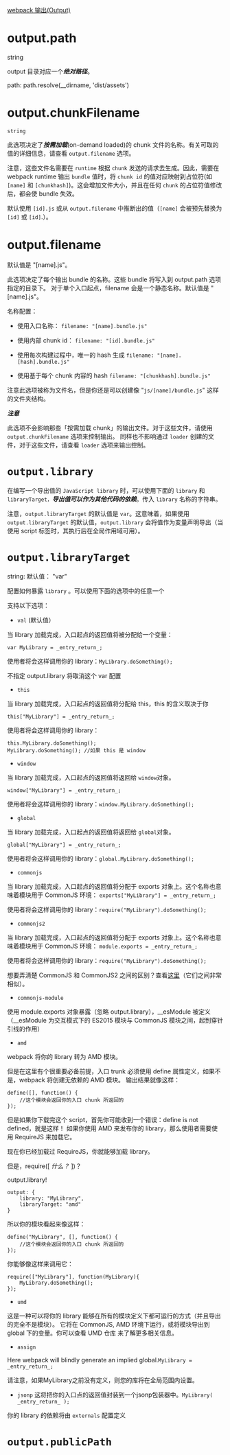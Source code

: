

[webpack 输出(Output)](http://www.css88.com/doc/webpack2/configuration/output/)


# output.path

string

output 目录对应一个***绝对路径***。

path: path.resolve(__dirname, 'dist/assets')


# output.chunkFilename

`string`

此选项决定了***按需加载***(on-demand loaded)的 chunk 文件的名称。有关可取的值的详细信息，请查看 `output.filename` 选项。

注意，这些文件名需要在 `runtime` 根据 `chunk` 发送的请求去生成。因此，需要在 webpack runtime 输出 `bundle` 值时，将 `chunk id` 的值对应映射到占位符(如 `[name]` 和 `[chunkhash]`)。这会增加文件大小，并且在任何 `chunk` 的占位符值修改后，都会使 bundle 失效。

默认使用 `[id].js` 或从 `output.filename` 中推断出的值（`[name]` 会被预先替换为 `[id]` 或 `[id]`.）。


# output.filename

默认值是 "[name].js"。

此选项决定了每个输出 bundle 的名称。这些 bundle 将写入到 output.path 选项指定的目录下。
对于单个入口起点，filename 会是一个静态名称。默认值是 "[name].js"。

名称配置：

- 使用入口名称： 
`filename: "[name].bundle.js"`

- 使用内部 chunk id： 
`filename: "[id].bundle.js"`

- 使用每次构建过程中，唯一的 hash 生成
`filename: "[name].[hash].bundle.js"`

- 使用基于每个 chunk 内容的 hash
`filename: "[chunkhash].bundle.js"`

注意此选项被称为文件名，但是你还是可以创建像 "`js/[name]/bundle.js`" 这样的文件夹结构。

***注意***

此选项不会影响那些「按需加载 chunk」的输出文件。对于这些文件，请使用 `output.chunkFilename` 选项来控制输出。
同样也不影响通过 `loader` 创建的文件，对于这些文件，请查看 `loader` 选项来输出控制。

# `output.library`

在编写一个导出值的 `JavaScript library` 时，可以使用下面的 `library` 和 `libraryTarget，`***导出值可以作为其他代码的依赖***。传入 `library` 名称的字符串。

注意，`output.libraryTarget` 的默认值是 `var`。这意味着，如果使用 `output.libraryTarget` 的默认值，`output.library` 会将值作为变量声明导出（当使用 script 标签时，其执行后在全局作用域可用）。

# `output.libraryTarget`

string: 默认值： "var"

配置如何暴露 `library` 。可以使用下面的选项中的任意一个

支持以下选项：

- `val` (默认值）

当 library 加载完成，入口起点的返回值将被分配给一个变量：

`var MyLibrary = _entry_return_;`

使用者将会这样调用你的 library：`MyLibrary.doSomething();`

不指定 output.library 将取消这个 var 配置

- `this`

当 library 加载完成，入口起点的返回值将分配给 this，this 的含义取决于你

`this["MyLibrary"] = _entry_return_;`

使用者将会这样调用你的 library：
```
this.MyLibrary.doSomething();
MyLibrary.doSomething(); //如果 this 是 window
```

- `window`

当 library 加载完成，入口起点的返回值将返回给 `window`对象。

`window["MyLibrary"] = _entry_return_;`

使用者将会这样调用你的 library：`window.MyLibrary.doSomething();`

- `global`

当 library 加载完成，入口起点的返回值将返回给 `global`对象。

`global["MyLibrary"] = _entry_return_;`

使用者将会这样调用你的 library：`global.MyLibrary.doSomething();`

- `commonjs`

当 library 加载完成，入口起点的返回值将分配于 exports 对象上。这个名称也意味着模块用于 CommonJS 环境：
`exports["MyLibrary"] = _entry_return_;`

使用者将会这样调用你的 library：`require("MyLibrary").doSomething();`

- `commonjs2`

 当 library 加载完成，入口起点的返回值将分配于 exports 对象上。这个名称也意味着模块用于 CommonJS 环境：
`module.exports = _entry_return_;`

使用者将会这样调用你的 library：`require("MyLibrary").doSomething();`

想要弄清楚 CommonJS 和 CommonJS2 之间的区别？查看[这里](https://github.com/webpack/webpack/issues/1114)（它们之间非常相似）。

- `commonjs-module`

使用 module.exports 对象暴露（忽略 output.library），__esModule 被定义（__esModule 为交互模式下的 ES2015 模块与 CommonJS 模块之间，起到穿针引线的作用）

- `amd`

 webpack 将你的 library 转为 AMD 模块。

 但是在这里有个很重要必备前提，入口 trunk 必须使用 define 属性定义，如果不是，webpack 将创建无依赖的 AMD 模块。 输出结果就像这样：

```
define([], function() {
    //这个模块会返回你的入口 chunk 所返回的
});
```

但是如果你下载完这个 script，首先你可能收到一个错误：define is not defined，就是这样！ 如果你使用 AMD 来发布你的 library，那么使用者需要使用 RequireJS 来加载它。

现在你已经加载过 RequireJS，你就能够加载 library。

但是，require([ _什么？_ ])？

output.library!

```
output: {
    library: "MyLibrary",
    libraryTarget: "amd"
}
```

所以你的模块看起来像这样：

```
define("MyLibrary", [], function() {
    //这个模块会返回你的入口 chunk 所返回的
});
```
你能够像这样来调用它：

```
require(["MyLibrary"], function(MyLibrary){
    MyLibrary.doSomething();
});
```
- `umd`

这是一种可以将你的 library 能够在所有的模块定义下都可运行的方式（并且导出的完全不是模块）。 它将在 CommonJS, AMD 环境下运行，或将模块导出到 global 下的变量。你可以查看 UMD 仓库 来了解更多相关信息。

- `assign`

Here webpack will blindly generate an implied global.`MyLibrary = _entry_return_;`

请注意，如果MyLibrary之前没有定义，则您的库将在全局范围内设置。

- `jsonp`
这将把你的入口点的返回值封装到一个jsonp包装器中。`MyLibrary( _entry_return_ );`

你的 library 的依赖将由 `externals` 配置定义

# `output.publicPath`